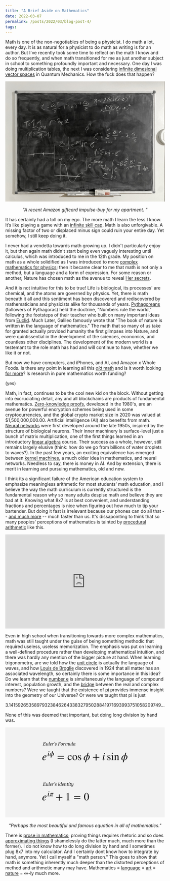 ```yaml
---
title: "A Brief Aside on Mathematics"
date: 2022-03-07
permalink: /posts/2022/03/blog-post-4/
tags:
---
```


Math is one of the non-negotiables of being a physicist.  I do math a lot, every day. It is as natural for a physicist to do math as writing is for an author. But I've recently took some time to reflect on the math I know and do so frequently, and when math transitioned for me as just another subject in school to something profoundly important and necessary.  One day I was doing multiplication tables, the next I was considering [infinite dimesional vector spaces](https://en.wikipedia.org/wiki/Hilbert_space) in Quantum Mechanics. How the fuck does that happen?

![mug](/images/blackboard.JPG)
<p align="center">
  <em>"A recent Amazon giftcard impulse-buy for my apartment. "</em>
</p>

It has certainly had a toll on my ego. The more math I learn the less I know. It’s like playing a game with an [infinite skill cap](https://www.smashbros.com/en_US/). Math is also unforgivable.  A missing factor of two or displaced minus sign could ruin your entire day. Yet somehow, I still keep doing it.  

I never had a vendetta towards math growing up. I didn't particularly enjoy it, but then again math didn't start being even vaguely interesting until calculus, which was introduced to me in the 12th grade. My position on math as a whole solidified as I was introduced to more [complex mathematics for physics](https://en.wikipedia.org/wiki/Hamiltonian_mechanics); then it became clear to me that math is not only a method, but a language and a form of expression. For some reason or another, Nature has chosen math as the avenue to reveal [Her secrets](https://www.quantamagazine.org/the-mystery-at-the-heart-of-physics-that-only-math-can-solve-20210610/).

And it is not intuitive for this to be true! Life is biological, its processes' are chemical, and the atoms are governed by physics. Yet, there is math beneath it all and this sentiment has been discovered and rediscovered by mathematicians and physicists alike for thousands of years. [Pythagoreans](https://en.wikipedia.org/wiki/Pythagorean_theorem) (followers of Pythagoras) held the doctrine, "Numbers rule the world," following the footsteps of their teacher who built on many important ideas from [Euclid](https://en.wikipedia.org/wiki/Euclidean_geometry). Much Later, Galileo famously wrote that "The book of nature is written in the language of mathematics."  The math that so many of us take for granted actually provided humanity the first glimpses into Nature, and were quintissential in the development of the sciences, economics, and countless other disciplines. The development of the modern world is a testemant to the role math has had and will continue to have, whether we like it or not.

But now we have computers, and iPhones, and AI, and Amazon x Whole Foods. Is there any point in learning all this [*old* math](https://en.wikipedia.org/wiki/Lebombo_bone) and is it worth looking [for more](https://en.wikipedia.org/wiki/Calabi–Yau_manifold)? Is research in pure mathematics worth funding?

(yes)

Math, in fact, continues to be the cool new kid on the block. Without getting into excruciating detail, any and all blockchains are products of fundamental mathematics. [Zero-knowledge proofs](https://www.youtube.com/watch?v=fOGdb1CTu5c), developed in the 1980's, are an avenue for powerful encryption schemes being used in some cryptocurrencies, and the global crypto market size in 2020 was valued at $1,500,000,000.00. Artificial intelligence (AI) also benefits from math. [Neural networks](https://playground.tensorflow.org/#activation=tanh&batchSize=10&dataset=circle&regDataset=reg-plane&learningRate=0.03&regularizationRate=0&noise=0&networkShape=4,2,2,2,2,2&seed=0.75450&showTestData=false&discretize=false&percTrainData=50&x=true&y=true&xTimesY=false&xSquared=false&ySquared=false&cosX=false&sinX=false&cosY=false&sinY=false&collectStats=false&problem=classification&initZero=false&hideText=false) were first developed around the late 1950s, inspired by the structure of biological neurons. Their inner machinery is surface-level just a bunch of matrix multiplication, one of the first things learned in an introductory [linear algebra](https://www.youtube.com/watch?v=kjBOesZCoqc) course. Their success as a whole, however, still remains largely elusive (think: how do we go from billions of water droplets to waves?). In the past few years, an exciting equivalence has emerged between [kernel machines](https://www.quantamagazine.org/a-new-link-to-an-old-model-could-crack-the-mystery-of-deep-learning-20211011/), a much older idea in mathematics, and neural networks. Needless to say, there is money in AI. And by extension, there is merit in learning and pursuing mathematics, old and new.

I think its a significant failure of the American education system to emphasize meaningless arithmetic for most students' math education, and I believe the way the math curriculum is currently structured is the fundamental reason why so many adults despise math and believe they are bad at it. Knowing what 8x7 is at best convenient, and understanding fractions and percentages is nice when figuring out how much to tip your bartender. But doing it fast is irrelevant because our phones can do all that -- [and much more](https://www.wolframalpha.com) -- much faster than us. It's dissapointing to think that so many peoples' perceptions of mathematics is tainted by [procedural arithmetic](https://www.math-drills.com/multiplication/multiplication_facts_to_144_no01_001qp.1613654234.pdf) like this.

<div style='position:relative; padding-bottom:calc(50.00% + 44px)'><iframe src='https://gfycat.com/ifr/AffectionateDirectAmazontreeboa' frameborder='0' scrolling='no' width='100%' height='100%' style='position:absolute;top:0;left:0;' allowfullscreen></iframe></div><p> <a href="https://gfycat.com/affectionatedirectamazontreeboa"></a></p>

Even in high school when transitioning towards more complex mathematics, math was still taught under the guise of being something methodic that required useless, useless memorization. The emphasis was put on learning a well-defined procedure rather than developing mathematical intuition, and there was hardly any mention of the bigger picture at hand. When learning trigonometry, are we told how the [unit circle](https://en.wikipedia.org/wiki/Euler%27s_identity) is actually the language of waves, and how [Louis de Broglie](https://en.wikipedia.org/wiki/Matter_wave) discovered in 1924 that all matter has an associated wavelength, so certainly there is some importance in this idea? Do we learn that the [number e](https://en.wikipedia.org/wiki/E_(mathematical_constant)) is simultaneously the language of compound interest, population growth, and the [bridge](https://www.youtube.com/watch?v=IUTGFQpKaPU) between the real and complex numbers? Were we taught that the existence of [pi](https://www.piday.org/million/) provides immense insight into the geometry of our Universe? Or were we taught that pi is just 

3.1415926535897932384626433832795028841971693993751058209749... 

None of this was deemed that important, but doing long division by hand was.

![mug](/images/euler.JPG)
<p align="center">
  <em>"Perhaps the most beautiful and famous equation in all of mathematics."</em>
</p>

There is [prose in mathematics](https://www.youtube.com/watch?v=PhNUjg9X4g8); proving things requires rhetoric and so does [approximating things](https://en.wikipedia.org/wiki/Taylor_series) (I shamelessly do the latter much, much more than the former). I do not know how to do long division by hand and I sometimes plug 8x7 into my calculator. And I certainly dont know how to integrate by hand, anymore. Yet I call myself a "math person."  This goes to show that math is something inherently much deeper than the distorted perceptions of method and arithmetic many may have. Mathematics = [language](https://en.wikipedia.org/wiki/Glossary_of_mathematical_symbols) = [art](https://math.hws.edu/eck/js/mandelbrot/MB.html) = [nature](https://en.wikipedia.org/wiki/Noether%27s_theorem) = ∞-ly much more.

